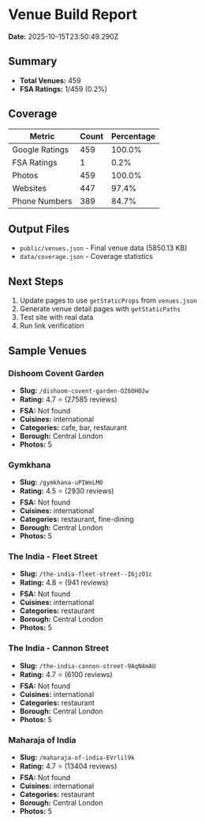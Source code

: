 # Venue Build Report

**Date:** 2025-10-15T23:50:49.290Z

## Summary
- **Total Venues:** 459
- **FSA Ratings:** 1/459 (0.2%)

## Coverage

| Metric | Count | Percentage |
|--------|-------|------------|
| Google Ratings | 459 | 100.0% |
| FSA Ratings | 1 | 0.2% |
| Photos | 459 | 100.0% |
| Websites | 447 | 97.4% |
| Phone Numbers | 389 | 84.7% |

## Output Files
- `public/venues.json` - Final venue data (5850.13 KB)
- `data/coverage.json` - Coverage statistics

## Next Steps
1. Update pages to use `getStaticProps` from `venues.json`
2. Generate venue detail pages with `getStaticPaths`
3. Test site with real data
4. Run link verification

## Sample Venues


### Dishoom Covent Garden
- **Slug:** `/dishoom-covent-garden-OZ6OHOJw`
- **Rating:** 4.7 ⭐ (27585 reviews)
- **FSA:** Not found
- **Cuisines:** international
- **Categories:** cafe, bar, restaurant
- **Borough:** Central London
- **Photos:** 5


### Gymkhana
- **Slug:** `/gymkhana-uPIWeLM0`
- **Rating:** 4.5 ⭐ (2930 reviews)
- **FSA:** Not found
- **Cuisines:** international
- **Categories:** restaurant, fine-dining
- **Borough:** Central London
- **Photos:** 5


### The India - Fleet Street
- **Slug:** `/the-india-fleet-street--I6jzO1c`
- **Rating:** 4.8 ⭐ (941 reviews)
- **FSA:** Not found
- **Cuisines:** international
- **Categories:** restaurant
- **Borough:** Central London
- **Photos:** 5


### The India - Cannon Street
- **Slug:** `/the-india-cannon-street-9AqN4mAU`
- **Rating:** 4.7 ⭐ (6100 reviews)
- **FSA:** Not found
- **Cuisines:** international
- **Categories:** restaurant
- **Borough:** Central London
- **Photos:** 5


### Maharaja of India
- **Slug:** `/maharaja-of-india-EVrlil9k`
- **Rating:** 4.7 ⭐ (13404 reviews)
- **FSA:** Not found
- **Cuisines:** international
- **Categories:** restaurant
- **Borough:** Central London
- **Photos:** 5

